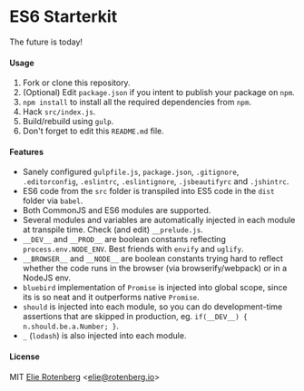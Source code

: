ES6 Starterkit
==============

The future is today!

#### Usage

1. Fork or clone this repository.
2. (Optional) Edit `package.json` if you intent to publish your package on `npm`.
3. `npm install` to install all the required dependencies from `npm`.
4. Hack `src/index.js`.
5. Build/rebuild using `gulp`.
6. Don't forget to edit this `README.md` file.

#### Features

- Sanely configured `gulpfile.js`, `package.json`, `.gitignore`, `.editorconfig`, `.eslintrc`, `.eslintignore`, `.jsbeautifyrc` and `.jshintrc`.
- ES6 code from the `src` folder is transpiled into ES5 code in the `dist` folder via `babel`.
- Both CommonJS and ES6 modules are supported.
- Several modules and variables are automatically injected in each module at transpile time. Check (and edit) `__prelude.js`.
- `__DEV__` and `__PROD__` are boolean constants reflecting `process.env.NODE_ENV`. Best friends with `envify` and `uglify`.
- `__BROWSER__` and `__NODE__` are boolean constants trying hard to reflect whether the code runs in the browser (via browserify/webpack) or in a NodeJS env.
- `bluebird` implementation of `Promise` is injected into global scope, since its is so neat and it outperforms native `Promise`.
- `should` is injected into each module, so you can do development-time assertions that are skipped in production, eg. `if(__DEV__) { n.should.be.a.Number; }`.
- `_` (`lodash`) is also injected into each module.

#### License

MIT [Elie Rotenberg](http://elie.rotenberg.io) <[elie@rotenberg.io](mailto:elie@rotenberg.io)>
